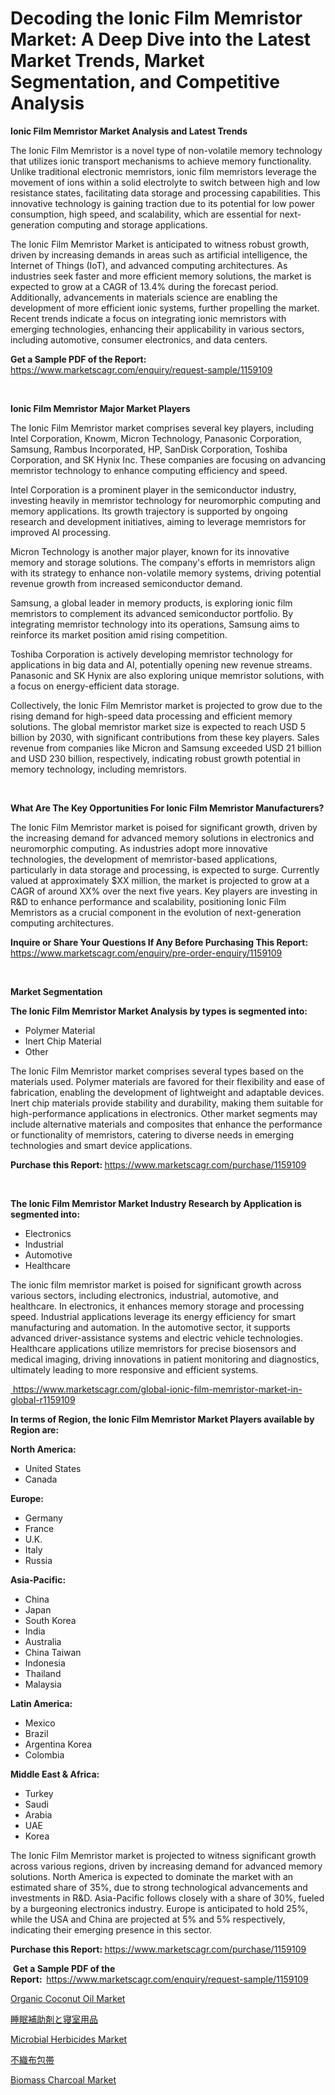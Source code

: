 <p><h1>Decoding the Ionic Film Memristor Market: A Deep Dive into the Latest Market Trends, Market Segmentation, and Competitive Analysis</h1></p><p><strong>Ionic Film Memristor Market Analysis and Latest Trends</strong></p>
<p><p>The Ionic Film Memristor is a novel type of non-volatile memory technology that utilizes ionic transport mechanisms to achieve memory functionality. Unlike traditional electronic memristors, ionic film memristors leverage the movement of ions within a solid electrolyte to switch between high and low resistance states, facilitating data storage and processing capabilities. This innovative technology is gaining traction due to its potential for low power consumption, high speed, and scalability, which are essential for next-generation computing and storage applications.</p><p>The Ionic Film Memristor Market is anticipated to witness robust growth, driven by increasing demands in areas such as artificial intelligence, the Internet of Things (IoT), and advanced computing architectures. As industries seek faster and more efficient memory solutions, the market is expected to grow at a CAGR of 13.4% during the forecast period. Additionally, advancements in materials science are enabling the development of more efficient ionic systems, further propelling the market. Recent trends indicate a focus on integrating ionic memristors with emerging technologies, enhancing their applicability in various sectors, including automotive, consumer electronics, and data centers.</p></p>
<p><strong>Get a Sample PDF of the Report:&nbsp;</strong> <a href="https://www.marketscagr.com/enquiry/request-sample/1159109">https://www.marketscagr.com/enquiry/request-sample/1159109</a></p>
<p>&nbsp;</p>
<p><strong>Ionic Film Memristor Major Market Players</strong></p>
<p><p>The Ionic Film Memristor market comprises several key players, including Intel Corporation, Knowm, Micron Technology, Panasonic Corporation, Samsung, Rambus Incorporated, HP, SanDisk Corporation, Toshiba Corporation, and SK Hynix Inc. These companies are focusing on advancing memristor technology to enhance computing efficiency and speed.</p><p>Intel Corporation is a prominent player in the semiconductor industry, investing heavily in memristor technology for neuromorphic computing and memory applications. Its growth trajectory is supported by ongoing research and development initiatives, aiming to leverage memristors for improved AI processing.</p><p>Micron Technology is another major player, known for its innovative memory and storage solutions. The company's efforts in memristors align with its strategy to enhance non-volatile memory systems, driving potential revenue growth from increased semiconductor demand.</p><p>Samsung, a global leader in memory products, is exploring ionic film memristors to complement its advanced semiconductor portfolio. By integrating memristor technology into its operations, Samsung aims to reinforce its market position amid rising competition.</p><p>Toshiba Corporation is actively developing memristor technology for applications in big data and AI, potentially opening new revenue streams. Panasonic and SK Hynix are also exploring unique memristor solutions, with a focus on energy-efficient data storage.</p><p>Collectively, the Ionic Film Memristor market is projected to grow due to the rising demand for high-speed data processing and efficient memory solutions. The global memristor market size is expected to reach USD 5 billion by 2030, with significant contributions from these key players. Sales revenue from companies like Micron and Samsung exceeded USD 21 billion and USD 230 billion, respectively, indicating robust growth potential in memory technology, including memristors.</p></p>
<p>&nbsp;</p>
<p><strong>What Are The Key Opportunities For Ionic Film Memristor Manufacturers?</strong></p>
<p><p>The Ionic Film Memristor market is poised for significant growth, driven by the increasing demand for advanced memory solutions in electronics and neuromorphic computing. As industries adopt more innovative technologies, the development of memristor-based applications, particularly in data storage and processing, is expected to surge. Currently valued at approximately $XX million, the market is projected to grow at a CAGR of around XX% over the next five years. Key players are investing in R&D to enhance performance and scalability, positioning Ionic Film Memristors as a crucial component in the evolution of next-generation computing architectures.</p></p>
<p><strong>Inquire or Share Your Questions If Any Before Purchasing This Report:</strong> <a href="https://www.marketscagr.com/enquiry/pre-order-enquiry/1159109">https://www.marketscagr.com/enquiry/pre-order-enquiry/1159109</a></p>
<p>&nbsp;</p>
<p><strong>Market Segmentation</strong></p>
<p><strong>The Ionic Film Memristor Market Analysis by types is segmented into:</strong></p>
<p><ul><li>Polymer Material</li><li>Inert Chip Material</li><li>Other</li></ul></p>
<p><p>The Ionic Film Memristor market comprises several types based on the materials used. Polymer materials are favored for their flexibility and ease of fabrication, enabling the development of lightweight and adaptable devices. Inert chip materials provide stability and durability, making them suitable for high-performance applications in electronics. Other market segments may include alternative materials and composites that enhance the performance or functionality of memristors, catering to diverse needs in emerging technologies and smart device applications.</p></p>
<p><strong>Purchase this Report:&nbsp;</strong><a href="https://www.marketscagr.com/purchase/1159109">https://www.marketscagr.com/purchase/1159109</a></p>
<p>&nbsp;</p>
<p><strong>The Ionic Film Memristor Market Industry Research by Application is segmented into:</strong></p>
<p><ul><li>Electronics</li><li>Industrial</li><li>Automotive</li><li>Healthcare</li></ul></p>
<p><p>The ionic film memristor market is poised for significant growth across various sectors, including electronics, industrial, automotive, and healthcare. In electronics, it enhances memory storage and processing speed. Industrial applications leverage its energy efficiency for smart manufacturing and automation. In the automotive sector, it supports advanced driver-assistance systems and electric vehicle technologies. Healthcare applications utilize memristors for precise biosensors and medical imaging, driving innovations in patient monitoring and diagnostics, ultimately leading to more responsive and efficient systems.</p></p>
<p><a href="https://www.marketscagr.com/global-ionic-film-memristor-market-in-global-r1159109">&nbsp;https://www.marketscagr.com/global-ionic-film-memristor-market-in-global-r1159109</a></p>
<p><strong>In terms of Region, the Ionic Film Memristor Market Players available by Region are:</strong></p>
<p>
    <p> <strong> North America: </strong>
        <ul>
            <li>United States</li>
            <li>Canada</li>
        </ul>
        </p> 
    <p> <strong> Europe: </strong>
        <ul>
            <li>Germany</li>
            <li>France</li>
            <li>U.K.</li>
            <li>Italy</li>
            <li>Russia</li>
        </ul>
        </p> 
    <p> <strong> Asia-Pacific: </strong>
        <ul>
            <li>China</li>
            <li>Japan</li>
            <li>South Korea</li>
            <li>India</li>
            <li>Australia</li>
            <li>China Taiwan</li>
            <li>Indonesia</li>
            <li>Thailand</li>
            <li>Malaysia</li>
        </ul>
        </p> 
    <p> <strong> Latin America: </strong>
        <ul>
            <li>Mexico</li>
            <li>Brazil</li>
            <li>Argentina Korea</li>
            <li>Colombia</li>
        </ul>
        </p> 
    <p> <strong> Middle East & Africa: </strong>
        <ul>
            <li>Turkey</li>
            <li>Saudi</li>
            <li>Arabia</li>
            <li>UAE</li>
            <li>Korea</li>
        </ul>
    </p>
    </p>
<p><p>The Ionic Film Memristor market is projected to witness significant growth across various regions, driven by increasing demand for advanced memory solutions. North America is expected to dominate the market with an estimated share of 35%, due to strong technological advancements and investments in R&D. Asia-Pacific follows closely with a share of 30%, fueled by a burgeoning electronics industry. Europe is anticipated to hold 25%, while the USA and China are projected at 5% and 5% respectively, indicating their emerging presence in this sector.</p></p>
<p><strong>Purchase this Report: </strong><a href="https://www.marketscagr.com/purchase/1159109">https://www.marketscagr.com/purchase/1159109</a></p>
<p>&nbsp;<strong>Get a Sample PDF of the Report:&nbsp;&nbsp;</strong><a href="https://www.marketscagr.com/enquiry/request-sample/1159109">https://www.marketscagr.com/enquiry/request-sample/1159109</a></p>
<p><strong></strong></p>
<p><p><a href="https://www.linkedin.com/pulse/global-organic-coconut-oil-market-trends-analysis-future-growth-eixbe?trackingId=46DyOs7nRvivWibEQKEnWw%3D%3D">Organic Coconut Oil Market</a></p><p><a href="https://medium.com/@jeannesawayn2023/sleep-aids-and-bedroom-products-market-%E3%81%AF-%E3%82%B3%E3%82%B9%E3%83%88%E7%AE%A1%E7%90%86%E3%81%A8%E5%8A%B9%E7%8E%87%E5%90%91%E4%B8%8A%E3%82%92%E5%84%AA%E5%85%88%E3%81%97%E3%81%BE%E3%81%99-%E3%81%95%E3%82%89%E3%81%AB-%E5%A0%B1%E5%91%8A%E6%9B%B8%E3%81%AF%E5%B8%82%E5%A0%B4%E3%81%AE%E9%9C%80%E8%A6%81%E9%9D%A2%E3%81%A8%E4%BE%9B%E7%B5%A6%E9%9D%A2%E3%81%AE%E4%B8%A1%E6%96%B9%E3%82%92%E3%82%AB%E3%83%90%E3%83%BC%E3%81%97%E3%81%A6%E3%81%84%E3%81%BE%E3%81%99-sleep-75eedd8dff07">睡眠補助剤と寝室用品</a></p><p><a href="https://issuu.com/reportprime-2/docs/microbial-herbicides-market-size-20_19fe54d521ee52">Microbial Herbicides Market</a></p><p><a href="https://medium.com/@melliestracke2023/nonwoven-bandage-market-%E3%81%AE%E3%82%B0%E3%83%AD%E3%83%BC%E3%83%90%E3%83%AB%E5%B8%82%E5%A0%B4%E6%A6%82%E8%A6%81%E3%81%AF-%E4%B8%96%E7%95%8C%E3%81%8A%E3%82%88%E3%81%B3%E4%B8%BB%E8%A6%81%E5%B8%82%E5%A0%B4%E3%81%AB%E3%81%8A%E3%81%91%E3%82%8B%E6%A5%AD%E7%95%8C%E3%81%AB%E5%BD%B1%E9%9F%BF%E3%82%92%E4%B8%8E%E3%81%88%E3%82%8B%E4%B8%BB%E8%A6%81%E3%81%AA%E3%83%88%E3%83%AC%E3%83%B3%E3%83%89%E3%81%AB%E3%81%A4%E3%81%84%E3%81%A6-%E7%8B%AC%E8%87%AA%E3%81%AE%E8%A6%96%E7%82%B9%E3%82%92%E6%8F%90%E4%BE%9B%E3%81%97%E3%81%BE%E3%81%99-aa1361ca965b">不織布包帯</a></p><p><a href="https://issuu.com/reportprime-2/docs/biomass-charcoal-market-size-2030.p_c6b3e626957433">Biomass Charcoal Market</a></p></p>